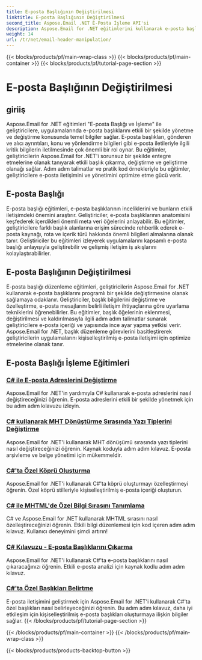 ```yaml
---
title: E-posta Başlığının Değiştirilmesi
linktitle: E-posta Başlığının Değiştirilmesi
second_title: Aspose.Email .NET E-Posta İşleme API'si
description: Aspose.Email for .NET eğitimlerini kullanarak e-posta başlıklarını verimli bir şekilde yönetin. Gelişmiş iletişim için başlıkları çıkarmayı, değiştirmeyi ve kişiselleştirmeyi öğrenin.
weight: 14
url: /tr/net/email-header-manipulation/
---
```


{{< blocks/products/pf/main-wrap-class >}}
{{< blocks/products/pf/main-container >}}
{{< blocks/products/pf/tutorial-page-section >}}

# E-posta Başlığının Değiştirilmesi


## giriiş

Aspose.Email for .NET eğitimleri "E-posta Başlığı ve İşleme" ile geliştiricilere, uygulamalarında e-posta başlıklarını etkili bir şekilde yönetme ve değiştirme konusunda temel bilgiler sağlar. E-posta başlıkları, gönderen ve alıcı ayrıntıları, konu ve yönlendirme bilgileri gibi e-posta iletileriyle ilgili kritik bilgilerin iletilmesinde çok önemli bir rol oynar. Bu eğitimler, geliştiricilerin Aspose.Email for .NET'i sorunsuz bir şekilde entegre etmelerine olanak tanıyarak etkili başlık çıkarma, değiştirme ve geliştirme olanağı sağlar. Adım adım talimatlar ve pratik kod örnekleriyle bu eğitimler, geliştiricilere e-posta iletişimini ve yönetimini optimize etme gücü verir.

## E-posta Başlığı

E-posta başlığı eğitimleri, e-posta başlıklarının inceliklerini ve bunların etkili iletişimdeki önemini araştırır. Geliştiriciler, e-posta başlıklarının anatomisini keşfederek içerdikleri önemli meta veri öğelerini anlayabilir. Bu eğitimler, geliştiricilere farklı başlık alanlarına erişim sürecinde rehberlik ederek e-posta kaynağı, rota ve içerik türü hakkında önemli bilgileri almalarına olanak tanır. Geliştiriciler bu eğitimleri izleyerek uygulamalarını kapsamlı e-posta başlığı anlayışıyla geliştirebilir ve gelişmiş iletişim iş akışlarını kolaylaştırabilirler.

## E-posta Başlığının Değiştirilmesi

E-posta başlığı düzenleme eğitimleri, geliştiricilerin Aspose.Email for .NET kullanarak e-posta başlıklarını programlı bir şekilde değiştirmesine olanak sağlamaya odaklanır. Geliştiriciler, başlık bilgilerini değiştirme ve özelleştirme, e-posta mesajlarını belirli iletişim ihtiyaçlarına göre uyarlama tekniklerini öğrenebilirler. Bu eğitimler, başlık öğelerinin eklenmesi, değiştirilmesi ve kaldırılmasıyla ilgili adım adım talimatlar sunarak geliştiricilere e-posta içeriği ve yapısında ince ayar yapma yetkisi verir. Aspose.Email for .NET, başlık düzenleme görevlerini basitleştirerek geliştiricilerin uygulamalarını kişiselleştirilmiş e-posta iletişimi için optimize etmelerine olanak tanır.

## E-posta Başlığı İşleme Eğitimleri
### [C# ile E-posta Adreslerini Değiştirme](./modifying-email-addresses-with-csharp/)
Aspose.Email for .NET'in yardımıyla C# kullanarak e-posta adreslerini nasıl değiştireceğinizi öğrenin. E-posta adreslerini etkili bir şekilde yönetmek için bu adım adım kılavuzu izleyin.
### [C# kullanarak MHT Dönüştürme Sırasında Yazı Tiplerini Değiştirme](./changing-fonts-during-mht-conversion-using-csharp/)
Aspose.Email for .NET'i kullanarak MHT dönüşümü sırasında yazı tiplerini nasıl değiştireceğinizi öğrenin. Kaynak koduyla adım adım kılavuz. E-posta arşivleme ve belge yönetimi için mükemmeldir.
### [ C#'ta Özel Köprü Oluşturma](./custom-hyperlink-rendering-in-csharp/)
Aspose.Email for .NET'i kullanarak C#'ta köprü oluşturmayı özelleştirmeyi öğrenin. Özel köprü stilleriyle kişiselleştirilmiş e-posta içeriği oluşturun.
### [C# ile MHTML'de Özel Bilgi Sırasını Tanımlama](./defining-custom-order-of-information-in-mhtml-with-csharp/)
C# ve Aspose.Email for .NET kullanarak MHTML sırasını nasıl özelleştireceğinizi öğrenin. Etkili bilgi düzenlemesi için kod içeren adım adım kılavuz. Kullanıcı deneyimini şimdi artırın!
### [C# Kılavuzu - E-posta Başlıklarını Çıkarma](./csharp-guide-extracting-email-headers/)
Aspose.Email for .NET'i kullanarak C#'ta e-posta başlıklarını nasıl çıkaracağınızı öğrenin. Etkili e-posta analizi için kaynak kodlu adım adım kılavuz. 
### [C#'ta Özel Başlıkları Belirtme](./specifying-custom-headers-in-csharp/)
E-posta iletişimini geliştirmek için Aspose.Email for .NET'i kullanarak C#'ta özel başlıkları nasıl belirleyeceğinizi öğrenin. Bu adım adım kılavuz, daha iyi etkileşim için kişiselleştirilmiş e-posta başlıkları oluşturmaya ilişkin bilgiler sağlar.
{{< /blocks/products/pf/tutorial-page-section >}}

{{< /blocks/products/pf/main-container >}}
{{< /blocks/products/pf/main-wrap-class >}}

{{< blocks/products/products-backtop-button >}}
